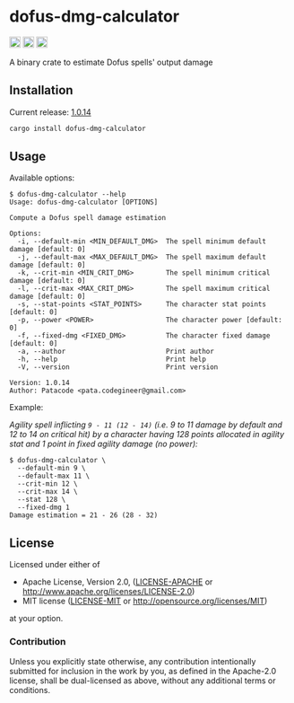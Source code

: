 # dofus-dmg-calculator

[<img alt="github" src="https://img.shields.io/badge/github-black?style=for-the-badge&labelColor=555555&logo=github" height="20">](https://github.com/Patacode/dofus-dmg-calculator)
[<img alt="crates.io" src="https://img.shields.io/crates/v/dofus-dmg-calculator?logoColor=E3A835&style=for-the-badge&color=9c7325&logo=rust" height="20">](https://crates.io/crates/dofus-dmg-calculator)
[<img alt="crates.io" src="https://img.shields.io/crates/d/dofus-dmg-calculator?logoColor=E3A835&style=for-the-badge&color=152673" height="20">](https://crates.io/crates/dofus-dmg-calculator)

A binary crate to estimate Dofus spells' output damage

## Installation

Current release: [1.0.14](CHANGELOG.md#1.0.14)

```bash
cargo install dofus-dmg-calculator
```

## Usage

Available options:

```
$ dofus-dmg-calculator --help
Usage: dofus-dmg-calculator [OPTIONS]

Compute a Dofus spell damage estimation

Options:
  -i, --default-min <MIN_DEFAULT_DMG>  The spell minimum default damage [default: 0]
  -j, --default-max <MAX_DEFAULT_DMG>  The spell maximum default damage [default: 0]
  -k, --crit-min <MIN_CRIT_DMG>        The spell minimum critical damage [default: 0]
  -l, --crit-max <MAX_CRIT_DMG>        The spell maximum critical damage [default: 0]
  -s, --stat-points <STAT_POINTS>      The character stat points [default: 0]
  -p, --power <POWER>                  The character power [default: 0]
  -f, --fixed-dmg <FIXED_DMG>          The character fixed damage [default: 0]
  -a, --author                         Print author
  -h, --help                           Print help
  -V, --version                        Print version

Version: 1.0.14
Author: Patacode <pata.codegineer@gmail.com>
```

Example:

*Agility spell inflicting `9 - 11 (12 - 14)` (i.e. 9 to 11 damage by default
and 12 to 14 on critical hit) by a character having 128 points allocated in
agility stat and 1 point in fixed agility damage (no power):*

```
$ dofus-dmg-calculator \
  --default-min 9 \
  --default-max 11 \
  --crit-min 12 \
  --crit-max 14 \
  --stat 128 \
  --fixed-dmg 1
Damage estimation = 21 - 26 (28 - 32)
```

## License

Licensed under either of

* Apache License, Version 2.0, ([LICENSE-APACHE](LICENSE-APACHE) or <http://www.apache.org/licenses/LICENSE-2.0>)
* MIT license ([LICENSE-MIT](LICENSE-MIT) or <http://opensource.org/licenses/MIT>)

at your option.

### Contribution

Unless you explicitly state otherwise, any contribution intentionally
submitted for inclusion in the work by you, as defined in the Apache-2.0
license, shall be dual-licensed as above, without any additional terms or
conditions.
